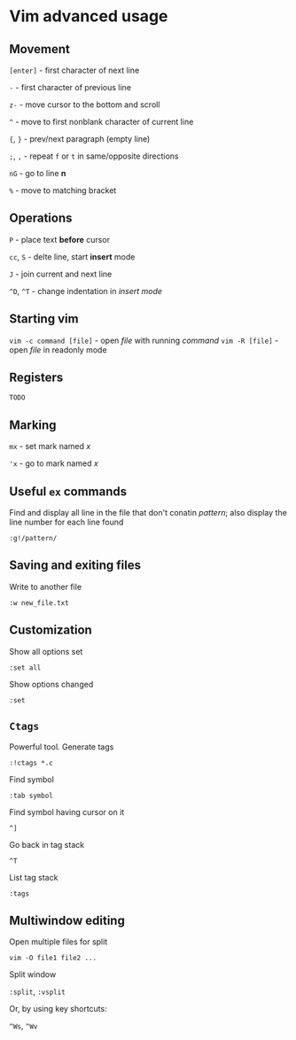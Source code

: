 # Vim advanced usage

## Movement

`[enter]` - first character of next line

`-` - first character of previous line

`z-` - move cursor to the bottom and scroll

`^` - move to first nonblank character of current line

`{`, `}` - prev/next paragraph (empty line)

`;`, `,` - repeat `f` or `t` in same/opposite directions

`nG` - go to line **n**

`%` - move to matching bracket

## Operations

`P` - place text **before** cursor

`cc`, `S` - delte line, start **insert** mode

`J` - join current and next line

`^D`, `^T` - change indentation in *insert mode*

## Starting vim

`vim -c command [file]` - open *file* with running *command*
`vim -R [file]` - open *file* in readonly mode

## Registers

`TODO`

## Marking

`mx` - set mark named *x*

`'x` - go to mark named *x*

## Useful `ex` commands

Find and display all line in the file that don't conatin *pattern*;
also display the line number for each line found

`:g!/pattern/`

## Saving and exiting files

Write to another file

`:w new_file.txt`

## Customization

Show all options set

`:set all`

Show options changed

`:set`

## `Ctags`

Powerful tool. Generate tags

`:!ctags *.c`

Find symbol

`:tab symbol`

Find symbol having cursor on it

`^]`

Go back in tag stack

`^T`

List tag stack

`:tags`

## Multiwindow editing

Open multiple files for split

`vim -O file1 file2 ...`

Split window

`:split`, `:vsplit`

Or, by using key shortcuts:

`^Ws`, `^Wv`

